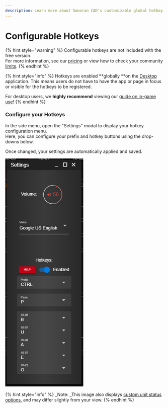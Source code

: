 ```yaml
---
description: Learn more about Sonoran CAD's customizable global hotkey system!
---
```


# Configurable Hotkeys

{% hint style="warning" %}
Configurable hotkeys are not included with the free version.\
For more information, see our [pricing](../../pricing/faq/) or view how to check your community [limits](../getting-started/view-your-limits.md).
{% endhint %}

{% hint style="info" %}
Hotkeys are enabled **globally **on the [Desktop ](../../downloads/)application. This means users do not have to have the app or page in focus or visible for the hotkeys to be registered.

For desktop users, we **highly recommend** viewing our [guide on in-game use](../../downloads/steam-browser-workaround.md)!
{% endhint %}

### Configure your Hotkeys

In the side menu, open the "Settings" modal to display your hotkey configuration menu.\
Here, you can configure your prefix and hotkey buttons using the drop-downs below.

Once changed, your settings are automatically applied and saved.

![Sonoran CAD's hotkey configuration menu](../../.gitbook/assets/hotkeys.PNG)

{% hint style="info" %}
_Note: _This image also displays [custom unit status options](../customization/unit-status-codes.md), and may differ slightly from your view.
{% endhint %}
